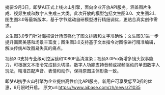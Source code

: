 摘要:9月3日，即梦AI正式上线火山引擎，面向企业开放API服务，涵盖图片生成、视频生成和数字人生成三大类。此次开放的模型包括文生图3.0、文生图3.1、图生图3.0等最新版本，基于字节跳动自研模型进行精细调优，更贴合真实创作需求。

文生图3.0专门针对海报设计场景强化了图文排版和文字准确性；文生图3.1进一步提升画面美感和场景丰富度；图生图3.0支持基于文本指令对图像进行精准编辑，解决传统AI改图易失真的痛点。

视频3.0支持专业级可控运镜和1080P高清渲染；视频3.0Pro新增多镜头叙事能力，可根据文本指令完成镜头切换。数字人功能支持音频或视频驱动的单图数字人玩法，精准匹配声音、表情和动作，保持原图主体形象一致。

即梦AI携手火山引擎为企业提供高性价比API服务，新用户可享受低至3折的优惠，9月限时开启。
原文url:https://www.aibase.com/zh/news/21035